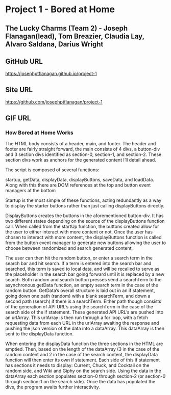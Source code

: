 # Project 1 - Bored at Home

## The Lucky Charms (Team 2) - Joseph Flanagan(lead), Tom Breazier, Claudia Lay, Alvaro Saldana, Darius Wright

## GitHub URL
https://josephptflanagan.github.io/project-1

## Site URL
https://github.com/josephptflanagan/project-1

## GIF URL


### How Bored at Home Works

The HTML body consists of a header, main, and footer. The header and footer are fairly straight forward, the main consists of 4 divs, a button-div and 3 section divs identified as section-0, section-1, and section-2. These section divs work as anchors for the generated content I’ll detail ahead. 

The script is composed of several functions:

startup, getData, displayData, displayButtons, saveData, and loadData. Along with this there are DOM references at the top and button event managers at the bottom

Startup is the most simple of these functions, acting redundantly as a way to display the starter buttons rather than just calling displayButtons directly. 

DisplayButtons creates the buttons in the aforementioned button-div. It has two different states depending on the source of the displayButtons function call. When called from the startUp function, the buttons created allow for the user to either interact with more content or not. Once the user has chosen to interact with more content, the displayButtons function is called from the button event manager to generate new buttons allowing the user to choose between randomized and search generated content. 

The user can then hit the random button, or enter a search term in the search bar and hit search. If a term is entered into the search bar and searched, this term is saved to local data, and will be recalled to serve as the placeholder in the search bar going forward until it is replaced by a new search. Both random and search button presses send a searchTerm to the asynchronous getData function, an empty search term in the case of the random button. GetData’s overall structure is laid out in an if statement, going down one path (random) with a blank searchTerm, and down a second path (search) if there is a searchTerm. Either path though consists of the generation of API URL’s using the searchTerm in the case of the search side of the if statement. These generated API URL’s are pushed into an urlArray. This urlArray is then run through a for loop, with a fetch requesting data from each URL in the urlArray awaiting the response and pushing the json version of the data into a dataArray. This dataArray is then sent to the displayData function. 

When entering the displayData function the three sections in the HTML are emptied. Then, based on the length of the dataArray (3 in the case of the random content and 2 in the case of the search content, the displayData function will then enter its own if statement. Each side of this if statement has sections it needs to display: Current, Chuck, and Cocktail on the random side, and Wiki and Giphy on the search side. Using the data in the dataArray each section populates section-0 through section-2 (or section-0 through section-1 on the search side). Once the data has populated the divs, the program awaits further interactivity.


